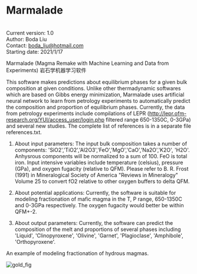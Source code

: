 # Marmalade

<br />Current version: 1.0
<br />Author: Boda Liu
<br />Contact: boda_liu@hotmail.com
<br />Starting date: 2021/1/17

Marmalade (Magma Remake with Machine Learning and Data from Experiments) 岩石学机器学习软件

This software makes predictions about equilibrium phases for a given bulk composition at given conditions. Unlike other thermadynamic softwares which are based on Gibbs energy minimization, Marmalade uses artificial neural network to learn from petrology experiments to automatically predict the composition and proportion of equilibrium phases. Currently, the data from petrology experiments include compilations of LEPR (http://lepr.ofm-research.org/YUI/access_user/login.php filtered range 650-1350C, 0-3GPa) and several new studies. The complete list of references is in a separate file references.txt.

1. About input parameters:
The input bulk composition takes a number of components: 'SiO2','TiO2','Al2O3','FeO','MgO','CaO','Na2O','K2O', 'H2O'. Anhysrous components will be normalized to a sum of 100. FeO is total iron.
Input intensive variables include temperature (celsius), pressure (GPa), and oxygen fugacity (relative to QFM). Please refer to B. R. Frost (1991) in Mineralogical Society of America "Reviews in Mineralogy" Volume 25 to convert fO2 relative to other oxygen buffers to delta QFM.

2. About potential applications:
Currently, the software is suitable for modeling fractionation of mafic magma in the T, P range, 650-1350C and 0-3GPa respectively. The oxygen fugacity would better be within QFM+-2.

3. About output parameters:
Currently, the software can predict the composition of the melt and proportions of several phases including 'Liquid', 'Clinopyroxene', 'Olivine', 'Garnet', 'Plagioclase', 'Amphibole', 'Orthopyroxene'.

An example of modeling fractionation of hydrous magmas.

![gold_fig](https://user-images.githubusercontent.com/30700234/113654301-2150cb00-965d-11eb-9e2c-98c5cdcb20bf.png)
